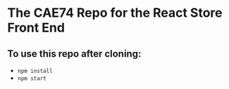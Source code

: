 # The CAE74 Repo for the React Store Front End
## To use this repo after cloning:
-  ```npm install```
-  ```npm start```
